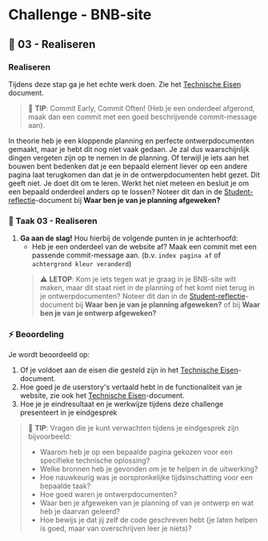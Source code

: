 # Challenge - BNB-site

## :construction: 03 - Realiseren

### Realiseren

Tijdens deze stap ga je het echte werk doen. Zie het [Technische Eisen](technische-eisen.md) document.

> :rocket: **TIP**: Commit Early, Commit Often! (Heb je een onderdeel afgerond, maak dan een commit met een goed beschrijvende commit-message aan).

In theorie heb je een kloppende planning en perfecte ontwerpdocumenten gemaakt, maar je hebt dit nog niet vaak gedaan. Je zal dus waarschijnlijk dingen vergeten zijn op te nemen in de planning. Of terwijl je iets aan het bouwen bent bedenken dat je een bepaald element liever op een andere pagina laat terugkomen dan dat je in de ontwerpdocumenten hebt gezet. Dit geeft niet. Je doet dit om te leren.
Werkt het niet meteen en besluit je om een bepaald onderdeel anders op te lossen? Noteer dit dan in de [Student-reflectie](../Taak07-Reflecteren/student-reflectie.md)-document bij **Waar ben je van je planning afgeweken?**

### :hammer: Taak 03 - Realiseren

1. **Ga aan de slag!** Hou hierbij de volgende punten in je achterhoofd:
   - Heb je een onderdeel van de website af? Maak een commit met een passende commit-message aan. (b.v. `index pagina af` of `achtergrond kleur veranderd`)
   > :warning: **LETOP**: Kom je iets tegen wat je graag in je BNB-site wilt maken, maar dit staat niet in de planning of het komt niet terug in je ontwerpdocumenten? Noteer dit dan in de [Student-reflectie](../Taak07-Reflecteren/student-reflectie.md)-document bij **Waar ben je van je planning afgeweken?** of bij **Waar ben je van je ontwerp afgeweken?**

### :zap: Beoordeling

Je wordt beoordeeld op:  

1. Of je voldoet aan de eisen die gesteld zijn in het [Technische Eisen](technische-eisen.md)-document. <!-- als we de technische eisen als userstory's opnemen, vervalt deze -->
2. Hoe goed je de userstory's vertaald hebt in de functionaliteit van je website, zie ook het [Technische Eisen](technische-eisen.md)-document.
3. Hoe je je eindresultaat en je werkwijze tijdens deze challenge presenteert in je eindgesprek

> :rocket: **TIP**: Vragen die je kunt verwachten tijdens je eindgesprek zijn bijvoorbeeld:
>
> - Waarom heb je op een bepaalde pagina gekozen voor een specifieke technische oplossing?
> - Welke bronnen heb je gevonden om je te helpen in de uitwerking?
> - Hoe nauwkeurig was je oorspronkelijke tijdsinschatting voor een bepaalde taak?
> - Hoe goed waren je ontwerpdocumenten?
> - Waar ben je afgeweken van je planning of van je ontwerp en wat heb je daarvan geleerd?
> - Hoe bewijs je dat jij zelf de code geschreven hebt (je laten helpen is goed, maar van overschrijven leer je niets)?
